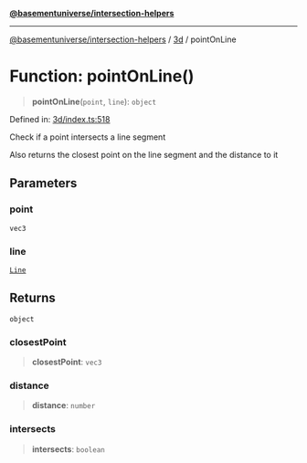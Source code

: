 [**@basementuniverse/intersection-helpers**](../../README.md)

***

[@basementuniverse/intersection-helpers](../../README.md) / [3d](../README.md) / pointOnLine

# Function: pointOnLine()

> **pointOnLine**(`point`, `line`): `object`

Defined in: [3d/index.ts:518](https://github.com/basementuniverse/intersection-helpers/blob/ede9ecb18a1386abf90747a70ee9f16c34ce6207/src/3d/index.ts#L518)

Check if a point intersects a line segment

Also returns the closest point on the line segment and the distance to it

## Parameters

### point

`vec3`

### line

[`Line`](../types/type-aliases/Line.md)

## Returns

`object`

### closestPoint

> **closestPoint**: `vec3`

### distance

> **distance**: `number`

### intersects

> **intersects**: `boolean`
